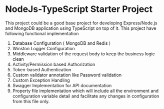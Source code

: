 # NodeJs-TypeScript Starter Project

This project could be a good base project for developing Express/Node.js and MongoDB application using TypeScript on top of it. This project have following functional implementation

1. Database Configuration ( MongoDB and Redis )
2. Winston Logger Configuration
3. Middleware validation of the request body to keep the business logic clean
4. Activity/Permission based Authorization
5. Token-based Authentication
6. Custom validator annotation like Password validation
7. Custom Exception Handling
8. Swagger Implementation for API documentation
9. Property file implementation which will include all the environment and configuration variable detail and facilitate any changes in configuration from this file only.
